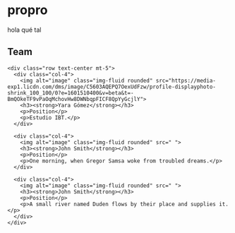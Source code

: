 # propro
hola qué tal


<section class="fdb-block team-6">
  <div class="container">
    <div class="row text-center justify-content-center">
      <div class="col-8">
        <h1>Team</h1>
      </div>
    </div>

    <div class="row text-center mt-5">
      <div class="col-4">
        <img alt="image" class="img-fluid rounded" src="https://media-exp1.licdn.com/dms/image/C5603AQEPQ7OexUdFzw/profile-displayphoto-shrink_100_100/0?e=1601510400&v=beta&t=-BmQOkeTF9vPaOqMchovHw8DWNbqpFICF8QpYyGcjlY">
        <h3><strong>Yara Gómez</strong></h3>
        <p>Position</p>
        <p>Estudio IBT.</p>
      </div>

      <div class="col-4">
        <img alt="image" class="img-fluid rounded" src=" ">
        <h3><strong>John Smith</strong></h3>
        <p>Position</p>
        <p>One morning, when Gregor Samsa woke from troubled dreams.</p>
      </div>

      <div class="col-4">
        <img alt="image" class="img-fluid rounded" src=" ">
        <h3><strong>John Smith</strong></h3>
        <p>Position</p>
        <p>A small river named Duden flows by their place and supplies it.</p>
      </div>
    </div>
  </div>
</section>
